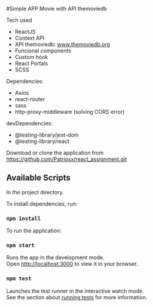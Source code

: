 #Simple APP Movie with API themoviedb

Tech used

- ReactJS
- Context API
- API themoviedb: www.themoviedb.org
- Funcional components
- Custom hook
- React Portals
- SCSS

Dependencies:

- Axios
- react-router
- sass
- http-proxy-middleware (solving CORS error)

devDependencies:

- @testing-library/jest-dom
- @testing-library/react

Download or clone the application from https://github.com/Patriosx/react_assignment.git

## Available Scripts

In the project directory.

To install dependencies, run:

### `npm install`

To run the application:

### `npm start`

Runs the app in the development mode.\
Open [http://localhost:3000](http://localhost:3000) to view it in your browser.

### `npm test`

Launches the test runner in the interactive watch mode.\
See the section about [running tests](https://facebook.github.io/create-react-app/docs/running-tests) for more information.
